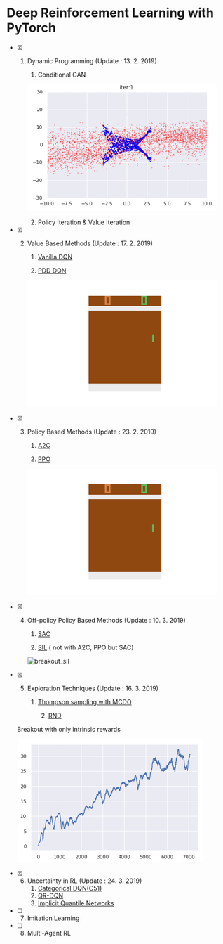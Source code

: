 # Deep Reinforcement Learning with PyTorch

- [x] 1. Dynamic Programming (Update : 13. 2. 2019)

     1. Conditional GAN

     ![cde](./1_Dynamic_Programming/cde_with_gan.gif)

     2. Policy Iteration & Value Iteration
- [x] 2. Value Based Methods (Update : 17. 2. 2019)

     1. [Vanilla DQN](https://www.nature.com/articles/nature14236)

     2. [PDD DQN](https://blog.openai.com/openai-baselines-dqn/)

     ![pong_dqn](./2_Value_Based_Methods/pong_result.gif)
- [x] 3. Policy Based Methods (Update : 23. 2. 2019)

     1. [A2C](https://blog.openai.com/baselines-acktr-a2c/)

     2. [PPO](https://blog.openai.com/openai-baselines-ppo/)

     ![pong_ppo](./3_Policy_Based_Methods/ppo_pong_result.gif)

- [x] 4. Off-policy Policy Based Methods (Update : 10. 3. 2019)

     1. [SAC](https://ai.googleblog.com/2019/01/soft-actor-critic-deep-reinforcement.html)

     2. [SIL](https://arxiv.org/abs/1806.05635) ( not with A2C, PPO but SAC)

     ![breakout_sil](./4_Off-policy_Policy_Based_Methods/ssac_breakout_result.gif)

- [x] 5. Exploration Techniques (Update : 16. 3. 2019)

     1. [Thompson sampling with MCDO](http://mlg.eng.cam.ac.uk/yarin/blog_3d801aa532c1ce.html)

        2. [RND](https://openai.com/blog/reinforcement-learning-with-prediction-based-rewards/)

    Breakout with only intrinsic rewards

    ![breakout_only_intrinsic](./5_Exploration_Techinques/breakout_only_intrinsic.png)

- [x] 6. Uncertainty in RL (Update : 24. 3. 2019)
     1. [Categorical DQN(C51)](https://flyyufelix.github.io/2017/10/24/distributional-bellman.html)
     2. [QR-DQN](https://arxiv.org/pdf/1710.10044)
     3. [Implicit Quantile Networks](https://arxiv.org/pdf/1806.06923)

- [ ] 7. Imitation Learning

- [ ] 8. Multi-Agent RL